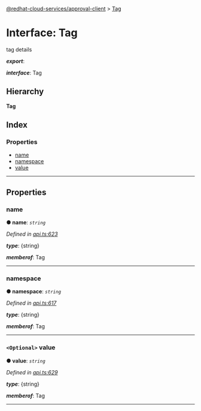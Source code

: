 [@redhat-cloud-services/approval-client](../README.md) > [Tag](../interfaces/tag.md)

# Interface: Tag

tag details

*__export__*: 

*__interface__*: Tag

## Hierarchy

**Tag**

## Index

### Properties

* [name](tag.md#name)
* [namespace](tag.md#namespace)
* [value](tag.md#value)

---

## Properties

<a id="name"></a>

###  name

**● name**: *`string`*

*Defined in [api.ts:623](https://github.com/RedHatInsights/javascript-clients/blob/master/packages/approval/api.ts#L623)*

*__type__*: {string}

*__memberof__*: Tag

___
<a id="namespace"></a>

###  namespace

**● namespace**: *`string`*

*Defined in [api.ts:617](https://github.com/RedHatInsights/javascript-clients/blob/master/packages/approval/api.ts#L617)*

*__type__*: {string}

*__memberof__*: Tag

___
<a id="value"></a>

### `<Optional>` value

**● value**: *`string`*

*Defined in [api.ts:629](https://github.com/RedHatInsights/javascript-clients/blob/master/packages/approval/api.ts#L629)*

*__type__*: {string}

*__memberof__*: Tag

___

